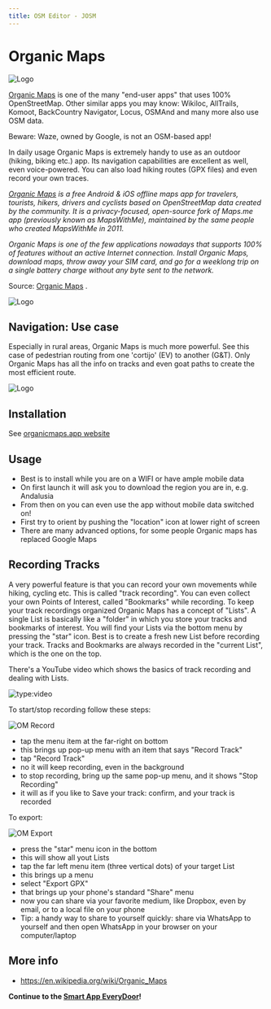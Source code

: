 ```yaml
---
title: OSM Editor - JOSM
---
```

# Organic Maps

![Logo](../assets/images/organic-logo.png)

[Organic Maps](https://organicmaps.app/) is one of the many "end-user apps" that uses 100% OpenStreetMap.
Other similar apps you may know: Wikiloc, AllTrails, Komoot, BackCountry Navigator, Locus, 
OSMAnd and many more also use OSM data.

Beware: Waze, owned by Google, is not an OSM-based app!

In daily usage Organic Maps is extremely handy to use as an outdoor (hiking, biking etc.) app. 
Its navigation capabilities are excellent as well, even voice-powered. You can also load hiking routes (GPX files) and
even record your own traces. 

*[Organic Maps](https://organicmaps.app/) is a free Android & iOS offline maps app for travelers, 
tourists, hikers, drivers and cyclists based on OpenStreetMap data created by the community. 
It is a privacy-focused, open-source fork of Maps.me app (previously known as MapsWithMe), 
maintained by the same people who created MapsWithMe in 2011.*

*Organic Maps is one of the few applications nowadays that supports 100% of features without an active Internet connection. 
Install Organic Maps, download maps, throw away your SIM card, and go for a weeklong trip on a single battery charge without any 
byte sent to the network.*

Source: [Organic Maps](https://organicmaps.app/) .

![Logo](../assets/images/organic-screen.jpg)

## Navigation: Use case 

Especially in rural areas, Organic Maps is much more powerful. See this case of pedestrian routing
from one 'cortijo' (EV) to another (G&T). Only Organic Maps has all the info on tracks and even goat paths to create
the most efficient route.

![Logo](../assets/images/routing.jpg)

## Installation

See [organicmaps.app website](https://organicmaps.app/)

## Usage

* Best is to install while you are on a WIFI or have ample mobile data
* On first launch it will ask you to download the region you are in, e.g. Andalusia
* From then on you can even use the app without mobile data switched on!
* First try to orient by pushing the "location" icon at lower right of screen
* There are many advanced options, for some people Organic maps has replaced Google Maps

## Recording Tracks

A very powerful feature is that you can record your own movements while hiking, cycling etc. 
This is called "track recording". You can even collect your own Points of Interest, called "Bookmarks" while recording. 
To keep your track recordings organized Organic Maps has a concept of "Lists". A single List
is basically like a "folder" in which you store your tracks and bookmarks of interest. You will find
your Lists via the bottom menu by pressing the "star" icon. Best is to create a fresh new List before recording your track.
Tracks and Bookmarks are always recorded in the "current List", which is the one on the top.

There's a YouTube video which shows the basics of track recording and dealing with Lists.

![type:video](https://www.youtube.com/embed/O7vgffhLHwE)

To start/stop recording follow these steps:

![OM Record](../assets/images/organic-recording.jpg)

* tap the menu item at the far-right on bottom
* this brings up pop-up menu with an item that says "Record Track"
* tap "Record Track"
* no it will keep recording, even in the background
* to stop recording, bring up the same pop-up menu, and it shows "Stop Recording"
* it will as if you like to Save your track: confirm, and your track is recorded

To export:

![OM Export](../assets/images/organic-export.jpg)

* press the "star" menu icon in the bottom
* this will show all yout Lists
* tap the far left menu item (three vertical dots) of your target List
* this brings up a menu
* select "Export GPX"
* that brings up your phone's standard "Share" menu
* now you can share via your favorite medium, like Dropbox, even by email, or to a local file on your phone
* Tip: a handy way to share to yourself quickly: share via WhatsApp to yourself and then open WhatsApp in your browser on your computer/laptop

## More info

* https://en.wikipedia.org/wiki/Organic_Maps

**Continue to the [Smart App EveryDoor](everydoor.md)!**
